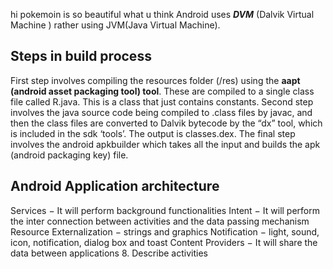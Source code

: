 
hi
pokemoin
is so beautiful what u think 
Android uses **_DVM_** (Dalvik Virtual Machine ) rather using JVM(Java Virtual Machine).

## Steps in build process 

First step involves compiling the resources folder (/res) using the **aapt (android asset packaging tool) tool**. These are compiled to a single class file called R.java. This is a class that just contains constants.
Second step involves the java source code being compiled to .class files by javac, and then the class files are converted to Dalvik bytecode by the “dx” tool, which is included in the sdk ‘tools’. The output is classes.dex.
The final step involves the android apkbuilder which takes all the input and builds the apk (android packaging key) file.


## Android Application architecture

Services − It will perform background functionalities
Intent − It will perform the inter connection between activities and the data passing mechanism
Resource Externalization − strings and graphics
Notification − light, sound, icon, notification, dialog box and toast
Content Providers − It will share the data between applications
8. Describe activities